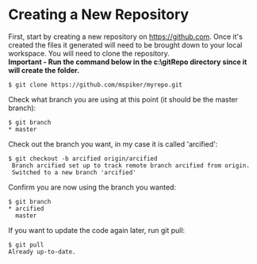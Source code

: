 # Creating a New Repository
First, start by creating a new repository on https://github.com.  Once it's created the files it generated will need to be brought down to your local workspace.  You will need to clone the repository.  
**Important - Run the command below in the c:\gitRepo directory since it will create the folder.**
```
$ git clone https://github.com/mspiker/myrepo.git
```
Check what branch you are using at this point (it should be the master branch):
```
$ git branch    
* master
```
Check out the branch you want, in my case it is called 'arcified':
```
$ git checkout -b arcified origin/arcified
 Branch arcified set up to track remote branch arcified from origin.
 Switched to a new branch 'arcified'
```
Confirm you are now using the branch you wanted:
```
$ git branch    
* arcified
  master
```
If you want to update the code again later, run git pull:
```
$ git pull
Already up-to-date.
```
